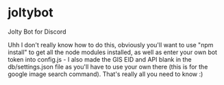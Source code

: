 # joltybot
Jolty Bot for Discord

Uhh I don't really know how to do this, obviously you'll want to use "npm install" to get all the node modules installed, as well as enter
your own bot token into config.js - I also made the GIS EID and API blank in the db/settings.json file as you'll have to use your own there
(this is for the google image search command). That's really all you need to know :)
